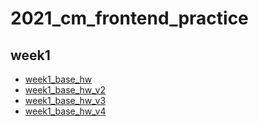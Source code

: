 # 2021_cm_frontend_practice
 
## week1
- [week1_base_hw](https://jaosn60810.github.io/2021_cm_frontend_practice/week1_all/week1_base_hw)
- [week1_base_hw_v2](https://jaosn60810.github.io/2021_cm_frontend_practice/week1_all/week1_base_hw_v2)
- [week1_base_hw_v3](https://jaosn60810.github.io/2021_cm_frontend_practice/week1_all/week1_base_hw_v3)
- [week1_base_hw_v4](https://jaosn60810.github.io/2021_cm_frontend_practice/week1_all/week1_base_hw_v4)
